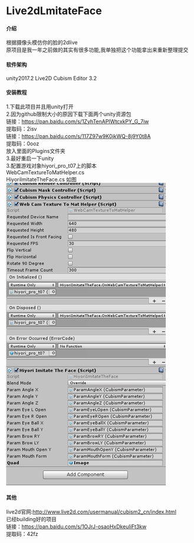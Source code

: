 # Live2dLmitateFace

#### 介绍
  根据摄像头模仿你的脸的2dlive  
  原项目是我一年之前做的其实有很多功能,我单独把这个功能拿出来重新整理提交

#### 软件架构
  unity2017.2
  Live2D Cubism Editor 3.2

#### 安装教程
1.下载此项目并且用unity打开  
2.因为github限制大小的原因下载下面两个unity资源包  
链接：https://pan.baidu.com/s/1ZyhTenAPIWtcxkPY_G_7iw    
提取码：2isv   
链接：https://pan.baidu.com/s/117Z97w9K0jkWQ-8j9Y0t8A   
提取码：0ooz   
放入里面的Plugins文件夹  
3.最好重启一下unity  
3.配置游戏对象hiyori_pro_t07上的脚本  
WebCamTextureToMatHelper.cs  
HiyoriImitateTheFace.cs
如图  
![描述](https://github.com/Shintaroa/Live2dLmitateFace/blob/master/configuration.png?raw=true)

#### 其他
live2d官网:http://www.live2d.com/usermanual/cubism2_cn/index.html  
已经building好的项目  
链接：https://pan.baidu.com/s/1OJrJ-osaoHxDkeuIiFt3kw   
提取码：42fz 
